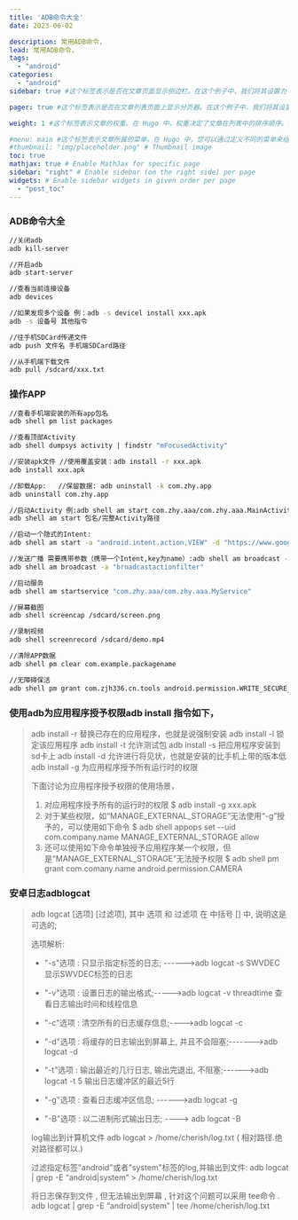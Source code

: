 ```yaml
---
title: 'ADB命令大全'
date: 2023-06-02

description: 常用ADB命令，
lead: 常用ADB命令，
tags:
  - "android"
categories:
  - "android"
sidebar: true #这个标签表示是否在文章页面显示侧边栏。在这个例子中，我们将其设置为 false，因为我们不想在这篇文章的页面上显示侧边栏。如果您想要在文章页面上显示侧边栏，您可以将其设置为 true。

pager: true #这个标签表示是否在文章列表页面上显示分页器。在这个例子中，我们将其设置为 false，因为我们不需要在文章列表页面上显示分页器。如果您有很多文章，并且想要将它们分成多个页面显示，您可以将其设置为 true。

weight: 1 #这个标签表示文章的权重。在 Hugo 中，权重决定了文章在列表中的排序顺序。如果您想要某篇文章排在列表的前面，您可以将其权重设置为更高的数字。在这个例子中，我们将其设置为 1，表示这篇文章应该排在列表的第一位。

#menu: main #这个标签表示文章所属的菜单。在 Hugo 中，您可以通过定义不同的菜单来组织您的网站导航。在这个例子中，我们将这篇文章添加到名为 "main" 的菜单中。如果您想要将文章添加到其他菜单中，您可以将其设置为相应的菜单名称。
#thumbnail: "img/placeholder.png" # Thumbnail image
toc: true
mathjax: true # Enable MathJax for specific page
sidebar: "right" # Enable sidebar (on the right side) per page
widgets: # Enable sidebar widgets in given order per page
  - "post_toc"
---
```


### ADB命令大全

```bash
//关闭adb
adb kill-server

//开启adb
adb start-server

//查看当前连接设备
adb devices

//如果发现多个设备 例：adb -s devicel install xxx.apk
adb -s 设备号 其他指令

//往手机SDCard传递文件
adb push 文件名 手机端SDCard路径

//从手机端下载文件
adb pull /sdcard/xxx.txt
```

### 操作APP

```sh
//查看手机端安装的所有app包名
adb shell pm list packages

//查看顶部Activity
adb shell dumpsys activity | findstr "mFocusedActivity"

//安装apk文件 //使用覆盖安装：adb install -r xxx.apk
adb install xxx.apk

//卸载App:   //保留数据: adb uninstall -k com.zhy.app
adb uninstall com.zhy.app

//启动Activity 例:adb shell am start com.zhy.aaa/com.zhy.aaa.MainActivity
adb shell am start 包名/完整Activity路径

//启动一个隐式的Intent:
adb shell am start -a "android.intent.action,VIEW" -d "https://www.google.com"

//发送广播 需要携带参数（携带一个Intent,key为name）:adb shell am broadcast -a "broadcastactionfilter" -e name zhy
adb shell am broadcast -a "broadcastactionfilter"

//启动服务
adb shell am startservice "com.zhy.aaa/com.zhy.aaa.MyService"

//屏幕截图
adb shell screencap /sdcard/screen.png

//录制视频
adb shell screenrecord /sdcard/demo.mp4

//清除APP数据
adb shell pm clear com.example.packagename

//无障碍保活
adb shell pm grant com.zjh336.cn.tools android.permission.WRITE_SECURE_SETTINGS

```

### 使用adb为应用程序授予权限adb install 指令如下，

> adb install -r 替换已存在的应用程序，也就是说强制安装
> adb install -l 锁定该应用程序
> adb install -t 允许测试包
> adb install -s 把应用程序安装到sd卡上
> adb install -d 允许进行将见状，也就是安装的比手机上带的版本低
> adb install -g 为应用程序授予所有运行时的权限
>
> 下面讨论为应用程序授予权限的使用场景，
>
> 1. 对应用程序授予所有的运行时的权限
>    $ adb install -g xxx.apk
> 2. 对于某些权限，如“MANAGE_EXTERNAL_STORAGE”无法使用“-g”授予的，可以使用如下命令
>    $ adb shell appops set --uid com.company.name MANAGE_EXTERNAL_STORAGE allow
> 3. 还可以使用如下命令单独授予应用程序某一个权限，但是“MANAGE_EXTERNAL_STORAGE”无法授予权限
>    $ adb shell pm grant com.comany.name android.permission.CAMERA
>



### 安卓日志adblogcat

> adb logcat [选项] [过滤项], 其中 选项 和 过滤项 在 中括号 [] 中, 说明这是可选的;
>
> 选项解析:
>
> - "-s"选项 : 只显示指定标签的日志; ------>adb logcat -s SWVDEC 显示SWVDEC标签的日志
>
> - "-v"选项 : 设置日志的输出格式;----->adb logcat -v threadtime 查看日志输出时间和线程信息
>
> - "-c"选项 : 清空所有的日志缓存信息;---->adb logcat -c
>
> - "-d"选项 : 将缓存的日志输出到屏幕上, 并且不会阻塞;------->adb logcat -d 
>
> - "-t"选项 : 输出最近的几行日志, 输出完退出, 不阻塞;------>adb logcat -t 5 输出日志缓冲区的最近5行
>
> - "-g"选项 : 查看日志缓冲区信息; ------>adb logcat -g
>
> - "-B"选项 : 以二进制形式输出日志; ----> adb logcat -B
>
> log输出到计算机文件 adb logcat > /home/cherish/log.txt ( 相对路径.绝对路径都可以.)
>
> 过滤指定标签"android"或者"system"标签的log,并输出到文件:
> adb logcat | grep -E “android|system” > /home/cherish/log.txt
>
> 将日志保存到文件 , 但无法输出到屏幕 , 针对这个问题可以采用 tee命令 .
> adb logcat | grep -E “android|system” | tee /home/cherish/log.txt
